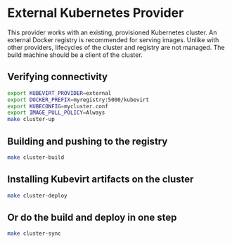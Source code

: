 # External Kubernetes Provider

This provider works with an existing, provisioned Kubernetes cluster.
An external Docker registry is recommended for serving images.
Unlike with other providers, lifecycles of the cluster and registry are not managed.
The build machine should be a client of the cluster.

## Verifying connectivity

```bash
export KUBEVIRT_PROVIDER=external
export DOCKER_PREFIX=myregistry:5000/kubevirt
export KUBECONFIG=mycluster.conf
export IMAGE_PULL_POLICY=Always
make cluster-up
```

## Building and pushing to the registry

```bash
make cluster-build
```

## Installing Kubevirt artifacts on the cluster

```bash
make cluster-deploy
```

## Or do the build and deploy in one step

```bash
make cluster-sync
```
```

